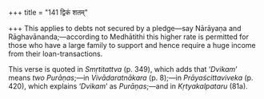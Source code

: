+++
title = "141 द्विकं शतम्"

+++
This applies to debts not secured by a pledge—say Nārāyaṇa and
Rāghavānanda;—according to Medhātithi this higher rate is permitted for
those who have a large family to support and hence require a huge income
from their loan-transactions.

This verse is quoted in *Smṛtitattva* (p. 349), which adds that
‘*Dvikam*’ means *two Purāṇas*;—in *Vivādaratnākara* (p. 8);—in
*Prāyaścittaviveka* (p. 420), which explains ‘*Dvikam*’ as
*Purāṇas*;—and in *Kṛtyakalpataru* (81a).



